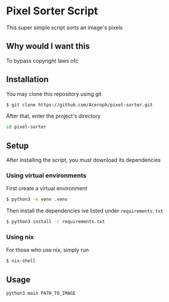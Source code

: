 # Pixel Sorter Script
This super simple script sorts an image's pixels

## Why would I want this
To bypass copyright laws ofc

## Installation
You may clone this repository using git
```sh
$ git clone https://github.com/Aceroph/pixel-sorter.git
```
After that, enter the project's directory
```sh
cd pixel-sorter
```

## Setup
After installing the script, you must download its dependencies

### Using virtual environments
First create a virtual environment
```sh
$ python3 -m venv .venv
```
Then install the dependencies ive listed under `requirements.txt`
```sh
$ python3 install -r requirements.txt
```

### Using nix
For those who use nix, simply run
```sh
$ nix-shell
```

## Usage
```sh
python3 main PATH_TO_IMAGE
```
